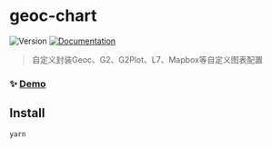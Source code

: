 # geoc-chart
![Version](https://img.shields.io/badge/version-0.1.0-blue.svg?cacheSeconds=2592000)
[![Documentation](https://img.shields.io/badge/documentation-yes-brightgreen.svg)](https://github.com/geocompass/geoc-chart#readme)

> 自定义封装Geoc、G2、G2Plot、L7、Mapbox等自定义图表配置

### ✨ [Demo]( )

## Install

```sh
yarn
```